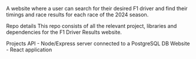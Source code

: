A website where a user can search for their desired F1 driver and find their timings and race results for each race of the 2024 season.

Repo details
This repo consists of all the relevant project, libraries and dependencies for the F1 Driver Results website.

Projects
API - Node/Express server connected to a PostgreSQL DB
Website - React application
